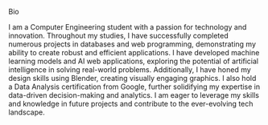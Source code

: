 Bio

I am a Computer Engineering student with a passion for technology and innovation. Throughout my studies, I have successfully completed numerous projects in databases and web programming, demonstrating my ability to create robust and efficient applications. I have developed machine learning models and AI web applications, exploring the potential of artificial intelligence in solving real-world problems. Additionally, I have honed my design skills using Blender, creating visually engaging graphics. I also hold a Data Analysis certification from Google, further solidifying my expertise in data-driven decision-making and analytics. I am eager to leverage my skills and knowledge in future projects and contribute to the ever-evolving tech landscape.
